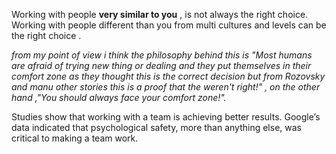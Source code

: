 
Working with people **very similar to you** , is not always the right choice.
Working with people different than you from multi cultures and levels can be the right choice .

*from my point of view i think the philosophy behind this is "Most humans are afraid of trying new thing or dealing and they put themselves in their comfort zone as they thought this is the correct decision but from Rozovsky and manu other stories this is a proof that the weren't right!" , on the other hand ,"You should always face your comfort zone!".*

Studies show that  working with a team is achieving better results.
Google’s data indicated that psychological safety, more than anything else, was critical to making a team work. 